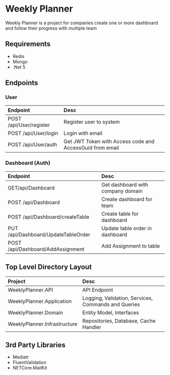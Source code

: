 # Weekly Planner

Weekly Planner is a project for companies create one or more dashboard and follow their progress with multiple team

## Requirements

- Redis
- Mongo
- .Net 5

##  Endpoints
### User
|  Endpoint | Desc  |
| :------------ | :------------ |
| POST /api/User/register | Register user to system |
| POST /api/User/login | Login with email |
| POST /api/User/auth | Get JWT Token with Access code and AccessGuid from email |

### Dashboard (Auth)
|  Endpoint | Desc  |
| :------------ | :------------ |
| GET/api/Dashboard | Get dashboard with company domain |
| POST /api/Dashboard | Create dashboard for team  |
| POST /api/Dashboard/createTable | Create table for dashboard  |
| PUT /api/Dashboard/UpdateTableOrder | Update table order in dashboard |
| POST /api/Dashboard/AddAssignment | Add Assignment to table  |






##  Top Level Directory Layout

|  Project | Desc  |
| :------------ | :------------ |
|  WeeklyPlanner.API |  API Endpoint |
|  WeeklyPlanner.Application |  Logging, Validation, Services, Commands and Queries |
| WeeklyPlanner.Domain | Entity Model, Interfaces  |
| WeeklyPlanner.Infrastructure | Repositories, Database, Cache Handler  |

## 3rd Party Libraries
- Mediatr
- FluentValidation
- NETCore.MailKit
